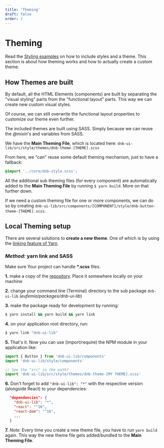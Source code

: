 ```yaml
---
title: 'Theming'
draft: false
order: 2
---
```


# Theming

Read the [Styling examples](/uilib/usage/styling) on how to include styles and a theme.
This section is about how theming works and how to actually create a custom theme.

## How Themes are built

By default, all the HTML Elements (components) are built by separating the "visual styling" parts from the "functional layout" parts. This way we can create new custom visual styles.

Of course, we can still overwrite the functional layout properties to customize our theme even further.

The included themes are built using SASS. Simply because we can reuse the _@mixin_'s and variables from SASS.

We have the **Main Theming File**, which is located here: `dnb-ui-lib/src/style/themes/dnb-theme-[THEME].scss`

From here, we "can" reuse some default theming mechanism, just to have a fallback:

```scss
@import '../core/dnb-style.scss';
```

All the additional sub theming files (for every component) are automatically added to the **Main Theming File** by running `$ yarn build`. More on that further down.

If we need a custom theming file for one or more components, we can do so by creating `dnb-ui-lib/src/components/[COMPONENT]/style/dnb-button-theme-[THEME].scss`.

## Local Theming setup

There are several solutions to **create a new theme**.
One of which is by using the [linking feature of Yarn](https://yarnpkg.com/lang/en/docs/cli/link/).

### _Method:_ yarn link and SASS

Make sure Your project can handle **\*.scss** files.

**1.** make a copy of the [repository](https://github.com/dnbexperience/eufemia). Place it somewhere locally on your machine

**2.** change your command line (Terminal) directory to the sub package `dnb-ui-lib` (_eufemia/packages/dnb-ui-lib_)

**3.** make the package ready for development by running:

```bash
$ yarn install && yarn build && yarn link
```

**4.** on your application root directory, run:

```bash
$ yarn link "dnb-ui-lib"
```

**5.** That's it. Now you can use (import/require) the NPM module in your application like:

```js
import { Button } from 'dnb-ui-lib/components'
import 'dnb-ui-lib/style/components'

// See the "src" in the path?
import 'dnb-ui-lib/src/style/themes/dnb-theme-[MY THEME].scss'
```

**6.** Don't forget to add `"dnb-ui-lib": "*"` with the respective version (alongside React) to your dependencies:

```json
  "dependencies": {
    "dnb-ui-lib": "*",
    "react": "^16",
    "react-dom": "^16",
    ...
  }
```

**7.** _Note:_ Every time you create a new theme file, you have to run `yarn build` again. This way the new theme file gets added/bundled to the **Main Theming File**.
